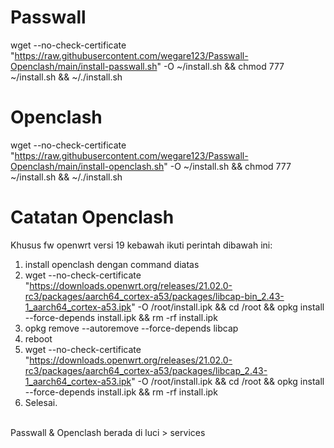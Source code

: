 # Passwall
wget --no-check-certificate "https://raw.githubusercontent.com/wegare123/Passwall-Openclash/main/install-passwall.sh" -O ~/install.sh && chmod 777 ~/install.sh && ~/./install.sh
# Openclash
wget --no-check-certificate "https://raw.githubusercontent.com/wegare123/Passwall-Openclash/main/install-openclash.sh" -O ~/install.sh && chmod 777 ~/install.sh && ~/./install.sh
# Catatan Openclash
Khusus fw openwrt versi 19 kebawah ikuti perintah dibawah ini:
1. install openclash dengan command diatas
2. wget --no-check-certificate "https://downloads.openwrt.org/releases/21.02.0-rc3/packages/aarch64_cortex-a53/packages/libcap-bin_2.43-1_aarch64_cortex-a53.ipk" -O /root/install.ipk && cd /root && opkg install --force-depends install.ipk && rm -rf install.ipk
3. opkg remove --autoremove --force-depends libcap
4. reboot
5. wget --no-check-certificate "https://downloads.openwrt.org/releases/21.02.0-rc3/packages/aarch64_cortex-a53/packages/libcap_2.43-1_aarch64_cortex-a53.ipk" -O /root/install.ipk && cd /root && opkg install --force-depends install.ipk && rm -rf install.ipk
6. Selesai.
</br>
Passwall & Openclash berada di luci > services
